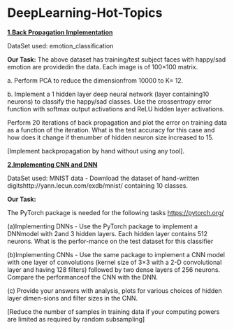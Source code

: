 # DeepLearning-Hot-Topics


[**1.Back Propagation Implementation**](https://github.com/snehaNegi/DeepLearning-Hot-Topics/blob/main/1.%20Implementing%20Backpropagation) 


DataSet used: emotion_classification

**Our Task:**
The above dataset has training/test subject faces with happy/sad emotion are providedin the data. Each image is of 100×100 matrix. 

a. Perform PCA to reduce the dimensionfrom 10000 to K= 12. 

b. Implement a 1 hidden layer deep neural network (layer containing10 neurons) to classify the happy/sad classes. Use the crossentropy error function with softmax output activations and ReLU hidden layer activations.

Perform 20 iterations of back propagation and plot the error on training data as a function of the iteration. What is the test accuracy for this case and how does it change if thenumber of hidden neuron size increased to 15. 

[Implement backpropagation by hand without using any tool].


[**2.Implementing CNN and DNN**](https://github.com/snehaNegi/DeepLearning-Hot-Topics/blob/main/2.%20DNN%20and%20CNN%20implementation)

DataSet used: MNIST data - Download the dataset of hand-written digitshttp://yann.lecun.com/exdb/mnist/ containing 10 classes.
 
**Our Task:** 

The PyTorch package is needed for the following tasks https://pytorch.org/

(a)Implementing DNNs - Use the PyTorch package to implement a DNNmodel with 2and 3 hidden layers. Each hidden layer contains 512 neurons. What is the perfor-mance on the test dataset for this classifier

(b)Implementing CNNs - Use the same package to implement a CNN model with one layer of convolutions (kernel size of 3×3 with a 2-D convolutional layer and having 128 filters) followed by two dense layers of 256 neurons. Compare the performanceof the CNN with the DNN.

(c) Provide your answers with analysis, plots for various choices of hidden layer dimen-sions and filter sizes in the CNN.

[Reduce the number of samples in training data if your computing powers are limited as required by random subsampling]
